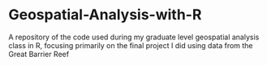 # Geospatial-Analysis-with-R
A repository of the code used during my graduate level geospatial analysis class in R, focusing primarily on the final project I did using data from the Great Barrier Reef
